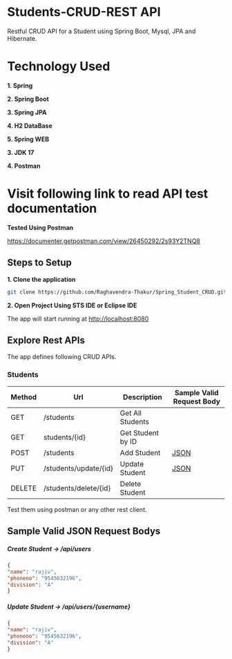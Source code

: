 # Students-CRUD-REST API


Restful CRUD API for a Student using Spring Boot, Mysql, JPA and Hibernate.

# Technology Used

**1. Spring**

**2. Spring Boot**

**3. Spring JPA**

**4. H2 DataBase**

**5. Spring WEB**

**3. JDK 17**

**4. Postman**

# Visit following link to read API test documentation
**Tested Using Postman**

https://documenter.getpostman.com/view/26450292/2s93Y2TNQ8

## Steps to Setup

**1. Clone the application**

```bash
git clone https://github.com/Raghavendra-Thakur/Spring_Student_CRUD.git
```


**2. Open Project Using STS IDE or Eclipse IDE**


The app will start running at <http://localhost:8080>

## Explore Rest APIs

The app defines following CRUD APIs.

### Students

| Method | Url | Description | Sample Valid Request Body |
| ------ | --- | ----------- | ------------------------- |
| GET    | /students | Get All Students | |
| GET    | students/{id} | Get Student  by ID | |
| POST   | /students | Add Student | [JSON](#usercreate) |
| PUT    | /students/update/{id} | Update Student | [JSON](#userupdate) |
| DELETE | /students/delete/{id} | Delete Student | |


Test them using postman or any other rest client.

## Sample Valid JSON Request Bodys


##### <a id="usercreate">Create Student -> /api/users</a>
```json
{
"name": "rajiv",
"phoneno": "9545632196",
"division": "A"
}
```

##### <a id="userupdate">Update Student -> /api/users/{username}</a>
```json
{
"name": "rajiv",
"phoneno": "9545632196",
"division": "A"
}
```


